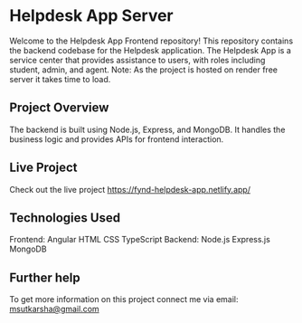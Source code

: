 # Helpdesk App Server
Welcome to the Helpdesk App Frontend repository! This repository contains the backend codebase for the Helpdesk application. The Helpdesk App is a service center that provides assistance to users, with roles including student, admin, and agent.
Note: As the project is hosted on render free server it takes time to load.

## Project Overview
The backend is built using Node.js, Express, and MongoDB. It handles the business logic and provides APIs for frontend interaction.

## Live Project
Check out the live project https://fynd-helpdesk-app.netlify.app/

## Technologies Used
Frontend:
Angular
HTML
CSS
TypeScript
Backend:
Node.js
Express.js
MongoDB

## Further help

To get more information on this project connect me via email: msutkarsha@gmail.com
